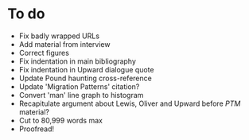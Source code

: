 # To do

* Fix badly wrapped URLs
* Add material from interview
* Correct figures
* Fix indentation in main bibliography
* Fix indentation in Upward dialogue quote
* Update Pound haunting cross-reference
* Update 'Migration Patterns' citation?
* Convert 'man' line graph to histogram
* Recapitulate argument about Lewis, Oliver and Upward before *PTM* material?
* Cut to 80,999 words max
* Proofread!
